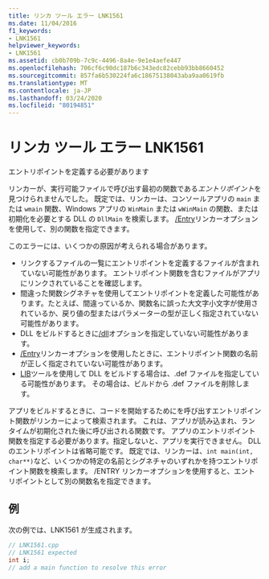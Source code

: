 ```yaml
---
title: リンカ ツール エラー LNK1561
ms.date: 11/04/2016
f1_keywords:
- LNK1561
helpviewer_keywords:
- LNK1561
ms.assetid: cb0b709b-7c9c-4496-8a4e-9e1e4aefe447
ms.openlocfilehash: 706cf6c90dc187b6c343edc82cebb93bb8660452
ms.sourcegitcommit: 857fa6b530224fa6c18675138043aba9aa0619fb
ms.translationtype: MT
ms.contentlocale: ja-JP
ms.lasthandoff: 03/24/2020
ms.locfileid: "80194851"
---
```

# <a name="linker-tools-error-lnk1561"></a>リンカ ツール エラー LNK1561

エントリポイントを定義する必要があります

リンカーが、実行可能ファイルで呼び出す最初の関数である*エントリポイント*を見つけられませんでした。 既定では、リンカーは、コンソールアプリの `main` または `wmain` 関数、Windows アプリの `WinMain` または `wWinMain` の関数、または初期化を必要とする DLL の `DllMain` を検索します。 [/Entry](../../build/reference/entry-entry-point-symbol.md)リンカーオプションを使用して、別の関数を指定できます。

このエラーには、いくつかの原因が考えられる場合があります。
- リンクするファイルの一覧にエントリポイントを定義するファイルが含まれていない可能性があります。 エントリポイント関数を含むファイルがアプリにリンクされていることを確認します。
- 間違った関数シグネチャを使用してエントリポイントを定義した可能性があります。たとえば、間違っているか、関数名に誤った大文字小文字が使用されているか、戻り値の型またはパラメーターの型が正しく指定されていない可能性があります。
- DLL をビルドするときに[/dll](../../build/reference/dll-build-a-dll.md)オプションを指定していない可能性があります。
- [/Entry](../../build/reference/entry-entry-point-symbol.md)リンカーオプションを使用したときに、エントリポイント関数の名前が正しく指定されていない可能性があります。
- [LIB](../../build/reference/lib-reference.md)ツールを使用して DLL をビルドする場合は、.def ファイルを指定している可能性があります。 その場合は、ビルドから .def ファイルを削除します。

アプリをビルドするときに、コードを開始するためにを呼び出すエントリポイント関数がリンカーによって検索されます。 これは、アプリが読み込まれ、ランタイムが初期化された後に呼び出される関数です。 アプリのエントリポイント関数を指定する必要があります。指定しないと、アプリを実行できません。 DLL のエントリポイントは省略可能です。 既定では、リンカーは、`int main(int, char**)`など、いくつかの特定の名前とシグネチャのいずれかを持つエントリポイント関数を検索します。 /ENTRY リンカーオプションを使用すると、エントリポイントとして別の関数名を指定できます。

## <a name="example"></a>例

次の例では、LNK1561 が生成されます。

```cpp
// LNK1561.cpp
// LNK1561 expected
int i;
// add a main function to resolve this error
```
